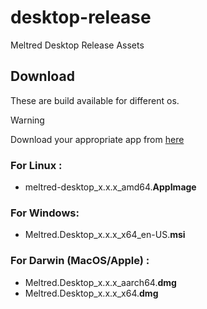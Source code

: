 # desktop-release
Meltred Desktop Release Assets

## Download

These are build available for different os.

> [!WARNING]
> Download your appropriate app from [here](https://github.com/meltred/desktop-release/releases/latest)

### For Linux : 
- meltred-desktop_x.x.x_amd64.**AppImage**

### For Windows: 
- Meltred.Desktop_x.x.x_x64_en-US.**msi**

### For Darwin (MacOS/Apple) :
- Meltred.Desktop_x.x.x_aarch64.**dmg**
- Meltred.Desktop_x.x.x_x64.**dmg**
